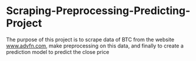 # Scraping-Preprocessing-Predicting-Project
The purpose of this project is to scrape data of BTC from the website www.advfn.com, make  preprocessing  on this data, and finally to create a prediction model to predict the close price
